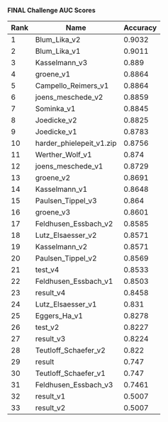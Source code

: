 **FINAL Challenge AUC Scores**


|Rank|Name|Accuracy|
|----|-----|---|
|1|Blum_Lika_v2|0.9032| 
|2|Blum_Lika_v1|0.9011| 
|3|Kasselmann_v3|0.889| 
|4|groene_v1|0.8864| 
|5|Campello_Reimers_v1|0.8864| 
|6|joens_meschede_v2|0.8859| 
|7|Sominka_v1|0.8845| 
|8|Joedicke_v2|0.8825| 
|9|Joedicke_v1|0.8783| 
|10|harder_phielepeit_v1.zip|0.8756| 
|11|Werther_Wolf_v1|0.874| 
|12|joens_meschede_v1|0.8729| 
|13|groene_v2|0.8691| 
|14|Kasselmann_v1|0.8648| 
|15|Paulsen_Tippel_v3|0.864| 
|16|groene_v3|0.8601| 
|17|Feldhusen_Essbach_v2|0.8585| 
|18|Lutz_Elsaesser_v2|0.8571| 
|19|Kasselmann_v2|0.8571| 
|20|Paulsen_Tippel_v2|0.8569| 
|21|test_v4|0.8533| 
|22|Feldhusen_Essbach_v1|0.8503| 
|23|result_v4|0.8458| 
|24|Lutz_Elsaesser_v1|0.831| 
|25|Eggers_Ha_v1|0.8278| 
|26|test_v2|0.8227| 
|27|result_v3|0.8224| 
|28|Teutloff_Schaefer_v2|0.822| 
|29|result|0.747| 
|30|Teutloff_Schaefer_v1|0.747| 
|31|Feldhusen_Essbach_v3|0.7461| 
|32|result_v1|0.5007| 
|33|result_v2|0.5007| 
